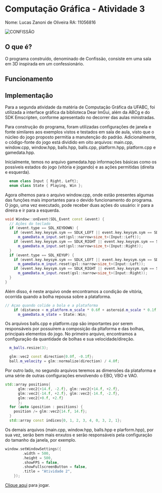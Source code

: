 # Computação Gráfica - Atividade 3

Nome: Lucas Zanoni de Oliveira
RA: 11056816

![CONFISSÃO](https://user-images.githubusercontent.com/27233049/202924594-3094b435-55ce-4d2c-a574-b7a95241a669.png)


## O que é?

O programa construído, denominado de Confissão, consiste em uma sala em 3D inspirada em um confessionário.

## Funcionamento

## Implementação

Para a segunda atividade da matéria de Computação Gráfica da UFABC, foi utilizada a interface gráfica da biblioteca Dear ImGui, além da ABCg e do SDK Emscripten, conforme apresentado no decorrer das aulas ministradas.

Para construção do programa, foram utilizadas configurações de janela e fonte similares aos exemplos vistos e testados em sala de aula, visto que o núcleo do jogo proposto permitia a manutenção do padrão. Adicionalmente, o código-fonte do jogo está dividido em oito arquivos: main.cpp, window.cpp, window.hpp, balls.hpp, balls.cpp, platform.hpp, platform.cpp e gamedata.hpp.

Inicialmente, temos no arquivo gamedata.hpp informações básicas como os possíveis estados do jogo (vitória e jogando) e as ações permitidas (direita e esquerda).

```c++
  enum class Input { Right, Left};
  enum class State { Playing, Win };
```

Agora olhemos para o arquivo window.cpp, onde estão presentes algumas das funções mais importantes para o devido funcionamento do programa. O jogo, uma vez executado, pode receber duas ações do usuário: ir para a direira e ir para a esquerda.

```c++
void Window::onEvent(SDL_Event const &event) {
  // Ações do teclado
  if (event.type == SDL_KEYDOWN) {
    if (event.key.keysym.sym == SDLK_LEFT || event.key.keysym.sym == SDLK_a)
      m_gameData.m_input.set(gsl::narrow<size_t>(Input::Left));
    if (event.key.keysym.sym == SDLK_RIGHT || event.key.keysym.sym == SDLK_d)
      m_gameData.m_input.set(gsl::narrow<size_t>(Input::Right));
  }
  if (event.type == SDL_KEYUP) {
    if (event.key.keysym.sym == SDLK_LEFT || event.key.keysym.sym == SDLK_a)
      m_gameData.m_input.reset(gsl::narrow<size_t>(Input::Left));
    if (event.key.keysym.sym == SDLK_RIGHT || event.key.keysym.sym == SDLK_d)
      m_gameData.m_input.reset(gsl::narrow<size_t>(Input::Right));
  }
}
```
Além disso, é neste arquivo onde encontramos a condição de vitória, ocorrida quando a bolha repousa sobre a plataforma.

```c++
// Açao quando colide a bola e a plataforma
    if (distance < m_platform.m_scale * 0.6f + asteroid.m_scale * 0.1f) {
      m_gameData.m_state = State::Win;
```

Os arquivos balls.cpp e platform.cpp são importantes por serem responsáveis por possuírem a composição da pltaforma e das bolhas, principais elementos do jogo. No primeiro arquivo, encontramos a configuração da quantidade de bolhas e sua velocidade/direção.

```c++
  m_balls.resize(3);
```

```c++
  glm::vec2 const direction{0.0f, -0.1f};
  ball.m_velocity = glm::normalize(direction) / 4.0f;
```

Por outro lado, no segundo arquivos teremos as dimensões da plataforma e uma série de outras configurações envolvendo o EBO, VBO e VAO.


```c++
std::array positions{
      glm::vec2{+14.f, -2.f}, glm::vec2{+14.f, +2.f},
      glm::vec2{-14.f, +2.f}, glm::vec2{-14.f, -2.f},
      glm::vec2{+0.f, +2.f}
      };
  for (auto &position : positions) {
    position /= glm::vec2{14.f, 14.f};
  }
  std::array const indices{0, 1, 2, 3, 4, 0, 3, 2, 1};
```

Os demais arquivos (main.cpp, window.hpp, balls.hpp e plarform.hpp), por sua vez, serão bem mais enxutos e serão responsáveis pela configuração do tamanho da janela, por exemplo.

```c++
window.setWindowSettings({
        .width = 500,
        .height = 500,
        .showFPS = false,
        .showFullscreenButton = false,
        .title = "Atividade 2",
    });
```

[Clique aqui](https://zzanoni.github.io/computacao_grafica/atividade2/abcg/public/index.html) para jogar. 
